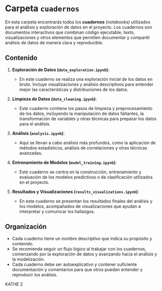 # Carpeta `cuadernos`

En esta carpeta encontrarás todos los **cuadernos** (notebooks) utilizados para el análisis y exploración de datos en el proyecto. Los cuadernos son documentos interactivos que combinan código ejecutable, texto, visualizaciones y otros elementos que permiten documentar y compartir análisis de datos de manera clara y reproducible.

## Contenido

1. **Exploración de Datos (`data_exploration.ipynb`)**:
    - En este cuaderno se realiza una exploración inicial de los datos en bruto. Incluye visualizaciones y análisis descriptivos para entender mejor las características y distribuciones de los datos.

2. **Limpieza de Datos (`data_cleaning.ipynb`)**:
    - Este cuaderno contiene los pasos de limpieza y preprocesamiento de los datos, incluyendo la manipulación de datos faltantes, la transformación de variables y otras técnicas para preparar los datos para el análisis.

3. **Análisis (`analysis.ipynb`)**:
    - Aquí se llevan a cabo análisis más profundos, como la aplicación de métodos estadísticos, análisis de correlaciones y otras técnicas avanzadas.

4. **Entrenamiento de Modelos (`model_training.ipynb`)**:
    - Este cuaderno se centra en la construcción, entrenamiento y evaluación de los modelos predictivos o de clasificación utilizados en el proyecto.

5. **Resultados y Visualizaciones (`results_visualizations.ipynb`)**:
    - En este cuaderno se presentan los resultados finales del análisis y los modelos, acompañados de visualizaciones que ayudan a interpretar y comunicar los hallazgos.

## Organización

- Cada cuaderno tiene un nombre descriptivo que indica su propósito y contenido.
- Se recomienda seguir un flujo lógico al trabajar con los cuadernos, comenzando por la exploración de datos y avanzando hacia el análisis y la modelización.
- Cada cuaderno debe ser autoexplicativo y contener suficiente documentación y comentarios para que otros puedan entender y reproducir los análisis.

KATHE 2